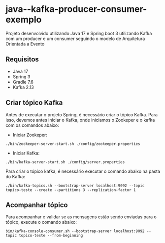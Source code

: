 # java--kafka-producer-consumer-exemplo

Projeto desenvolvido utilizando Java 17 e Spring boot 3 utilizando Kafka com um producer e um consumer seguindo o modelo de Arquitetura Orientada a Evento

## Requisitos

- Java 17
- Spring 3
- Gradle 7.6
- Kafka 2.13

## Criar tópico Kafka

Antes de executar o projeto Spring, é necessário criar o tópico Kafka. Para isso, devemos antes iniciar o Kafka, onde iniciamos o Zookeper e o kafka com os comandos abaixo:

- Iniciar Zookeper:

```
./bin/zookeeper-server-start.sh ./config/zookeeper.properties
```

- Iniciar Kafka:

```
./bin/kafka-server-start.sh ./config/server.properties
```

Para criar o tópico kafka, é necessário executar o comando abaixo na pasta do Kafka:

```
./bin/kafka-topics.sh --bootstrap-server localhost:9092 --topic topico-teste --create --partitions 3 --replication-factor 1
```

## Acompanhar tópico

Para acompanhar e validar se as mensagens estão sendo enviadas para o tópico, execute o comando abaixo:

```
bin/kafka-console-consumer.sh --bootstrap-server localhost:9092 --topic topico-teste --from-beginning
```
